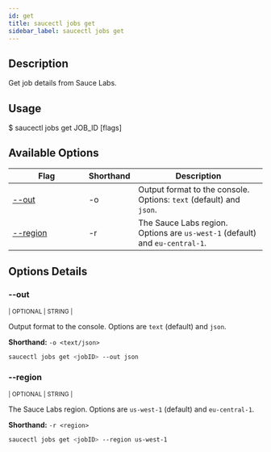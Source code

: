 ```yaml
---
id: get
title: saucectl jobs get
sidebar_label: saucectl jobs get
---
```


## Description

Get job details from Sauce Labs.

## Usage

<span className="cli">$ saucectl jobs get JOB_ID [flags]</span>

## Available Options

<table id="table-cli">
  <thead>
    <tr>
      <th width="30%">Flag</th>
      <th width="10%">Shorthand</th>
      <th>Description</th>
    </tr>
  </thead>
  <tbody>
    <tr>
      <td><span className="t-cli"><a href="#--out">--out</a></span></td>
      <td><span className="t-cli">-o</span></td>
      <td>Output format to the console. Options: <code>text</code> (default) and <code>json</code>.</td>
    </tr>
    <tr>
      <td><span className="t-cli"><a href="#--region">--region</a></span></td>
      <td><span className="t-cli">-r</span></td>
      <td>The Sauce Labs region. Options are <code>us-west-1</code> (default) and <code>eu-central-1</code>.</td>
    </tr>
  </tbody>
</table>

## Options Details

### <span className="cli">--out</span>

<div className="cli-desc">
<p><small>| OPTIONAL | STRING |</small></p>

Output format to the console. Options are `text` (default) and `json`.

**Shorthand:** `-o <text/json>`

```bash
saucectl jobs get <jobID> --out json
```

</div>

### <span className="cli">--region</span>

<div className="cli-desc">
<p><small>| OPTIONAL | STRING |</small></p>

The Sauce Labs region. Options are `us-west-1` (default) and `eu-central-1`.

**Shorthand:** `-r <region>`

```bash
saucectl jobs get <jobID> --region us-west-1
```

</div>
